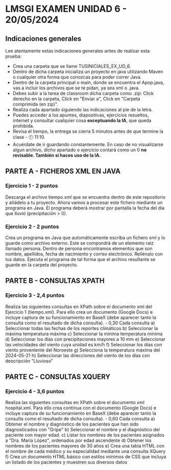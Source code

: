 # LMSGI EXAMEN UNIDAD 6 - 20/05/2024

## Indicaciones generales
Lee atentamente estas indicaciones generales antes de realizar esta prueba:
* Crea una carpeta que se llame TUSINICIALES_EX_UD_6.
* Dentro de dicha carpeta inicializa un proyecto en java utilizando Maven o cualquier otra forma que conozcas para poder correr Java.
* Dentro de la carpeta principal o main, donde se encuentra el Apop.java, vas a incluir los archivos que se te pidan, ya sea xml o .java.
* Debes subir a la tarea de classroom dicha carpeta como .zip: Click derecho en la carpeta, Click en "Enviar a", Click en "Carpeta comprimida (en zip)".
* Realiza cada apartado siguiendo las indicaciones al pie de la letra.
* Puedes acceder a los apuntes, diapositivas, ejercicios resueltos, internet y consultar cualquier cosa <b>exceptuando la IA</b>, que queda prohibida.
* Revisa el tiempo, la entrega se cierra 5 minutos antes de que termine la clase - 🕙 11:10.
* Acuérdate de ir guardando constantemente. En caso de no visualizarse algun archivo, dicho apartado o ejercicio contará como un 0 <b>no revisable. También si haces uso de la IA. </b>


## **PARTE A - FICHEROS XML EN JAVA**

### Ejercicio 1 - 2 puntos
Descarga el archivo tiempo.xml que se encuentra dentro de este repositorio y añádelo a tu proyecto. Ahora vamos a procesar este fichero mediante un programa en Java. El programa deberá mostrar por pantalla la fecha del día que lluvió (precipitación > 0).

### Ejercicio 2 - 2 puntos
Crea un programa en Java que automáticamente escriba un fichero xml y lo guarde como archivo externo. Este se compondrá de un elemento raíz llamado persona. Dentro de persona encontramos elementos que son nombre, apellidos, fecha de nacimiento y correo electrónico. Rellénalo con tus datos. Ejecuta el programa de tal forma que el archivo resultante se guarde en la carpeta del proyecto.

## **PARTE B - CONSULTAS XPATH**
### Ejercicio 3 - 2,4 puntos
Realiza las siguientes consultas en XPath sobre el documento xml del Ejercicio 1 (tiempo.xml). Para ello crea un documento (Google Docs) e incluye captura de su funcionamiento en BaseX (debe aparecer tanto la consulta como el resultado de dicha consulta). - 0,30 Cada consulta
a) Seleccionar todas las fechas de los reportes climáticos
b) Seleccionar la máxima temperatura máxima
c) Seleccionar la mínima temperatura mínima
d) Seleccionar los días con precipitaciones mayores a 10 mm
e) Seleccionar las velocidades del viento cuya unidad es km/h
f) Seleccionar los días con viento proveniente del Noroeste
g) Selecciona la temperatura máxima del 2024-05-21
h) Seleccionar las direcciones del viento de los días con descripción "Lluvioso"

## **PARTE C - CONSULTAS XQUERY**
### Ejercicio 4 - 3,6 puntos
Realiza las siguientes consultas en XPath sobre el documento xml hospital.xml. Para ello crea continua con el  documento (Google Docs) e incluye captura de su funcionamiento en BaseX (debe aparecer tanto la consulta como el resultado de dicha consulta). - 0,60 Cada consulta
a) Obtener el nombre y diagnóstico de los pacientes que han sido diagnosticados con "Gripe"
b) Seleccionar el nombre y el diagnóstico del paciente con mayor edad.
c) Listar los nombres de los pacientes asignados a "Dra. María López", ordenados por edad ascendente
d) Obtener los nombres de los pacientes mayores de 30 años
e) Crea una tabla HTML con el nombre de cada médico y su especialidad mediante una consulta XQuery
f) Crea un documento HTML básico con estilos mínimos de CSS que incluya un listado de los pacientes y muestren sus diversos datos


